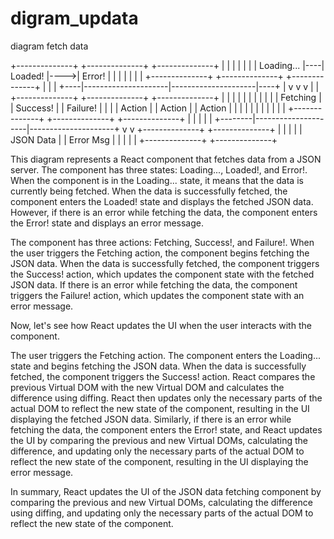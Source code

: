 # digram_updata
diagram  fetch data



   +--------------+    +--------------+     +--------------+
   |              |    |              |     |              |
   |  Loading...  |----|   Loaded!    |---->|  Error!      |
   |              |    |              |     |              |
   +--------------+    +--------------+     +--------------+
        |                     |                     |
   +----|---------------------|---------------------|----+
   |    v                     v                     v    |
   | +--------------+  +--------------+  +--------------+ |
   | |              |  |              |  |              | |
   | |   Fetching   |  |   Success!   |  |   Failure!   | |
   | |    Action    |  |    Action    |  |    Action    | |
   | |              |  |              |  |              | |
   | +--------------+  +--------------+  +--------------+ |
   |        |                     |                     | 
   +--------|---------------------|---------------------+
            v                     v
       +--------------+    +--------------+
       |              |    |              |
       |   JSON Data  |    |   Error Msg  |
       |              |    |              |
       +--------------+    +--------------+



This diagram represents a React component that fetches data from a JSON server. The component has three states: Loading..., Loaded!, and Error!. When the component is in the Loading... state, it means that the data is currently being fetched. When the data is successfully fetched, the component enters the Loaded! state and displays the fetched JSON data. However, if there is an error while fetching the data, the component enters the Error! state and displays an error message.

The component has three actions: Fetching, Success!, and Failure!. When the user triggers the Fetching action, the component begins fetching the JSON data. When the data is successfully fetched, the component triggers the Success! action, which updates the component state with the fetched JSON data. If there is an error while fetching the data, the component triggers the Failure! action, which updates the component state with an error message.

Now, let's see how React updates the UI when the user interacts with the component.

The user triggers the Fetching action.
The component enters the Loading... state and begins fetching the JSON data.
When the data is successfully fetched, the component triggers the Success! action.
React compares the previous Virtual DOM with the new Virtual DOM and calculates the difference using diffing.
React then updates only the necessary parts of the actual DOM to reflect the new state of the component, resulting in the UI displaying the fetched JSON data.
Similarly, if there is an error while fetching the data, the component enters the Error! state, and React updates the UI by comparing the previous and new Virtual DOMs, calculating the difference, and updating only the necessary parts of the actual DOM to reflect the new state of the component, resulting in the UI displaying the error message.

In summary, React updates the UI of the JSON data fetching component by comparing the previous and new Virtual DOMs, calculating the difference using diffing, and updating only the necessary parts of the actual DOM to reflect the new state of the component.
